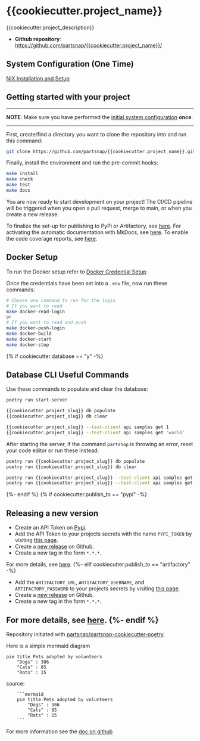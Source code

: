# {{cookiecutter.project_name}}

<!-- Uncomment and **UPDATE** the following links to integrate documentation status for Read the Docs and Testspace. -->
<!-- [![Documentation Status](https://readthedocs.com/projects/partsnap-llc-{{cookiecutter.project_name}}/badge/?version=latest&token=fbd35572c635fc26d72e64f71a1b36006f1d65c3a70a5fa09bcfdfabc64da3d4)](https://partsnap-llc-partsnap-cookiecutter-poetry.readthedocs-hosted.com/en/latest/?badge=latest) -->
<!-- [![Space Metric](https://partsnap.testspace.com/spaces/276170/badge?token=61b8e588504e74168bfe61130177943269d116ee)](https://partsnap.testspace.com/spaces/276170?utm_campaign=metric&utm_medium=referral&utm_source=badge "Test Cases") -->
<!-- [![Space Metric](https://partsnap.testspace.com/spaces/276170/metrics/616814/badge?token=c8134493abfdc1f719ecc94703e37e77d778b63f)](https://partsnap.testspace.com/spaces/276170/current/Code%20Coverage?utm_campaign=metric&utm_medium=referral&utm_source=badge "Code Coverage (lines)") -->
<!-- [![Space Metric](https://partsnap.testspace.com/spaces/276170/metrics/616813/badge?token=ed02f64788f25309f24a951cf3cae40e97c41487)](https://partsnap.testspace.com/spaces/276170/current/Code%20Coverage?utm_campaign=metric&utm_medium=referral&utm_source=badge "Code Coverage (branches)") -->

{{cookiecutter.project_description}}

- **Github repository**: <https://github.com/partsnap/{{cookiecutter.project_name}}/>

<!-- Uncomment and **UPDATE** the following links to integrate documentation status for Read the Docs and Testspace. -->
<!-- - **Documentation** <https://partsnap-llc-{{cookiecutter.project_name}}.readthedocs-hosted.com/en/latest/> -->

## System Configuration (One Time)

[NIX Installation and Setup](https://partsnap.atlassian.net/wiki/spaces/SD/pages/113410049/NIX)

## Getting started with your project

---

**NOTE**: Make sure you have performed the
[initial system configuration](#system-configuration-one-time) **once**.

---

First, create/find a directory you want to clone the repository into and run this command:

```bash
git clone https://github.com/partsnap/{{cookiecutter.project_name}}.git
```

Finally, install the environment and run the pre-commit hooks:

```bash
make install
make check
make test
make docs
```

You are now ready to start development on your project!
The CI/CD pipeline will be triggered when you open a pull request, merge to main, or when you create a new release.

To finalize the set-up for publishing to PyPi or Artifactory, see [here](https://fpgmaas.github.io/cookiecutter-poetry/features/publishing/#set-up-for-pypi).
For activating the automatic documentation with MkDocs, see [here](https://fpgmaas.github.io/cookiecutter-poetry/features/mkdocs/#enabling-the-documentation-on-github).
To enable the code coverage reports, see [here](https://fpgmaas.github.io/cookiecutter-poetry/features/codecov/).

## Docker Setup

To run the Docker setup refer to [Docker Credential Setup](./docker.md)

Once the credentials have been set into a `.env` file, now run these commands:

```bash
# Choose one command to run for the login
# If you want to read
make docker-read-login
or
# If you want to read and push
make docker-push-login
make docker-build
make docker-start
make docker-stop
```

{% if cookiecutter.database == "y" -%}
## Database CLI Useful Commands

Use these commands to populate and clear the database:

```bash
poetry run start-server

{{cookiecutter.project_slug}} db populate
{{cookiecutter.project_slug}} db clear

{{cookiecutter.project_slug}} --test-client api samples get 1
{{cookiecutter.project_slug}} --test-client api samples get 'world'
```

After starting the server, if the command `partshop` is throwing an error, reset your code editor or run these instead:

```bash
poetry run {{cookiecutter.project_slug}} db populate
poetry run {{cookiecutter.project_slug}} db clear

poetry run {{cookiecutter.project_slug}} --test-client api samples get 1
poetry run {{cookiecutter.project_slug}} --test-client api samples get 'world'
```
{%- endif %}
{% if cookiecutter.publish_to == "pypi" -%}
## Releasing a new version

- Create an API Token on [Pypi](https://pypi.org/).
- Add the API Token to your projects secrets with the name `PYPI_TOKEN` by visiting [this page](https://github.com/partsnap/{{cookiecutter.project_name}}/settings/secrets/actions/new).
- Create a [new release](https://github.com/partsnap/{{cookiecutter.project_name}}/releases/new) on Github.
- Create a new tag in the form `*.*.*`.

For more details, see [here](https://fpgmaas.github.io/cookiecutter-poetry/features/cicd/#how-to-trigger-a-release).
{%- elif cookiecutter.publish_to == "artifactory" -%}

- Add the `ARTIFACTORY_URL`, `ARTIFACTORY_USERNAME`, and `ARTIFACTORY_PASSWORD` to your projects secrets by visiting [this page](https://github.com/partsnap/{{cookiecutter.project_name}}/settings/secrets/actions/new).
- Create a [new release](https://github.com/partsnap/{{cookiecutter.project_name}}/releases/new) on Github.
- Create a new tag in the form `*.*.*`.

For more details, see [here](https://fpgmaas.github.io/cookiecutter-poetry/features/cicd/#how-to-trigger-a-release).
{%- endif %}
---

Repository initiated with [partsnap/partsnap-cookiecutter-poetry](https://github.com/partsnap/partsnap-cookiecutter-poetry).

Here is a simple mermaid diagram

```mermaid
pie title Pets adopted by volunteers
    "Dogs" : 386
    "Cats" : 85
    "Rats" : 15
```

source:

````
    ```mermaid
    pie title Pets adopted by volunteers
        "Dogs" : 386
        "Cats" : 85
        "Rats" : 15
    ```
````

For more information see the [doc on github](https://github.com/partsnap/partsnap-cookiecutter-poetry)
